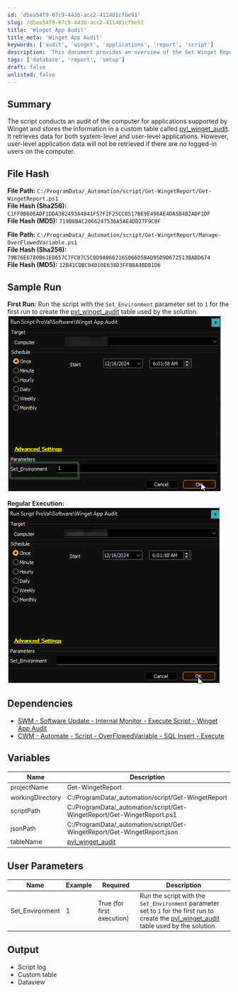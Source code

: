 ```yaml
---
id: 'd5ea54f9-07c9-443b-acc2-411401cfbe91'
slug: /d5ea54f9-07c9-443b-acc2-411401cfbe91
title: 'Winget App Audit'
title_meta: 'Winget App Audit'
keywords: ['audit', 'winget', 'applications', 'report', 'script']
description: 'This document provides an overview of the Get Winget Report script, which audits applications supported by Winget and stores the results in a custom database table. It details the file paths, hash values, sample runs, dependencies, variables, user parameters, and expected output.'
tags: ['database', 'report', 'setup']
draft: false
unlisted: false
---
```


## Summary

The script conducts an audit of the computer for applications supported by Winget and stores the information in a custom table called [pvl_winget_audit](/docs/904989a6-fe21-4e40-adb6-17d1168c830e). It retrieves data for both system-level and user-level applications. However, user-level application data will not be retrieved if there are no logged-in users on the computer.

## File Hash

**File Path:** `C:/ProgramData/_Automation/script/Get-WingetReport/Get-WingetReport.ps1`  
**File Hash (Sha256):** `C1FF0B60EADF1DDA382493A4841F57F2F25CC8517BE9E496AE4DA5B4B2ADF1DF`  
**File Hash (MD5):** `719B8BAC2066247536A5AE4DD27F9C0F`  

**File Path:** `C:/ProgramData/_Automation/script/Get-WingetReport/Manage-OverFlowedVariable.ps1`  
**File Hash (Sha256):** `79B76E6780B61ED657C7FC07C5C0D9A0662165066D5BAD95D9D672513BADD674`  
**File Hash (MD5):** `12B41CDBC04010E638D3FFB8A4BDB1D6`  

## Sample Run

**First Run:** Run the script with the `Set_Environment` parameter set to `1` for the first run to create the [pvl_winget_audit](/docs/904989a6-fe21-4e40-adb6-17d1168c830e) table used by the solution.  
![First Run](../../../static/img/Winget-App-Audit/image_1.png)

**Regular Execution:**  
![Regular Execution](../../../static/img/Winget-App-Audit/image_2.png)

## Dependencies

- [SWM - Software Update - Internal Monitor - Execute Script - Winget App Audit](/docs/af67ed08-40af-4899-ae8f-5e64f9bfb851)
- [CWM - Automate - Script - OverFlowedVariable - SQL Insert - Execute](/docs/34cee8fe-1b6b-4558-a890-2face427ceb8)

## Variables

| Name              | Description                       |
|-------------------|-----------------------------------|
| projectName       | Get-WingetReport                  |
| workingDirectory   | C:/ProgramData/_automation/script/Get-WingetReport |
| scriptPath        | C:/ProgramData/_automation/script/Get-WingetReport/Get-WingetReport.ps1 |
| jsonPath          | C:/ProgramData/_automation/script/Get-WingetReport/Get-WingetReport.json |
| tableName         | [pvl_winget_audit](/docs/904989a6-fe21-4e40-adb6-17d1168c830e) |

## User Parameters

| Name              | Example | Required                      | Description                                                                                          |
|-------------------|---------|-------------------------------|------------------------------------------------------------------------------------------------------|
| Set_Environment    | 1       | True (for first execution)    | Run the script with the `Set_Environment` parameter set to `1` for the first run to create the [pvl_winget_audit](/docs/904989a6-fe21-4e40-adb6-17d1168c830e) table used by the solution. |

## Output

- Script log
- Custom table
- Dataview


